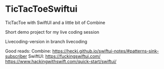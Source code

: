 # TicTacToeSwiftui
TicTacToe with SwiftUI and a little bit of Combine

Short demo project for my live coding session

Livecoding-version in branch livecoding

Good reads:
Combine: https://heckj.github.io/swiftui-notes/#patterns-sink-subscriber
SwiftUI: https://fuckingswiftui.com/ https://www.hackingwithswift.com/quick-start/swiftui/
